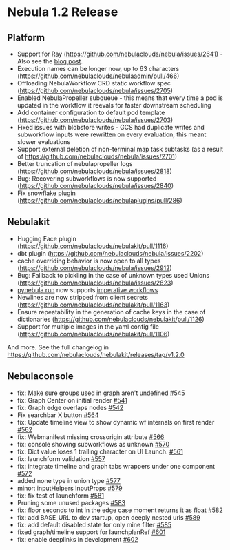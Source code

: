 # Nebula 1.2 Release

## Platform
- Support for Ray (https://github.com/nebulaclouds/nebula/issues/2641) - Also see the [blog post](https://blog.nebula.org/ray-and-nebula). 
- Execution names can be longer now, up to 63 characters (https://github.com/nebulaclouds/nebulaadmin/pull/466)
- Offloading NebulaWorkflow CRD static workflow spec (https://github.com/nebulaclouds/nebula/issues/2705)
- Enabled NebulaPropeller subqueue - this means that every time a pod is updated in the workflow it reevals for faster downstream scheduling
- Add container configuration to default pod template (https://github.com/nebulaclouds/nebula/issues/2703)
- Fixed issues with blobstore writes - GCS had duplicate writes and subworkflow inputs were rewritten on every evaluation, this meant slower evaluations
- Support external deletion of non-terminal map task subtasks (as a result of https://github.com/nebulaclouds/nebula/issues/2701)
- Better truncation of nebulapropeller logs (https://github.com/nebulaclouds/nebula/issues/2818)
- Bug: Recovering subworkflows is now supported (https://github.com/nebulaclouds/nebula/issues/2840)
- Fix snowflake plugin (https://github.com/nebulaclouds/nebulaplugins/pull/286)


## Nebulakit
- Hugging Face plugin (https://github.com/nebulaclouds/nebulakit/pull/1116)
- dbt plugin (https://github.com/nebulaclouds/nebula/issues/2202)
- cache overriding behavior is now open to all types (https://github.com/nebulaclouds/nebula/issues/2912)
- Bug: Fallback to pickling in the case of unknown types used Unions (https://github.com/nebulaclouds/nebula/issues/2823)
- [pynebula run](https://docs.nebula.org/projects/nebulakit/en/latest/design/clis.html#pynebula-run) now supports [imperative workflows](https://docs.nebula.org/projects/cookbook/en/latest/auto/core/nebula_basics/imperative_wf_style.html#sphx-glr-auto-core-nebula-basics-imperative-wf-style-py)
- Newlines are now stripped from client secrets (https://github.com/nebulaclouds/nebulakit/pull/1163)
- Ensure repeatability in the generation of cache keys in the case of dictionaries (https://github.com/nebulaclouds/nebulakit/pull/1126) 
- Support for multiple images in the yaml config file (https://github.com/nebulaclouds/nebulakit/pull/1106)

And more. See the full changelog in https://github.com/nebulaclouds/nebulakit/releases/tag/v1.2.0


## Nebulaconsole
- fix: Make sure groups used in graph aren't undefined [#545](https://github.com/nebulaclouds/nebulaconsole/pull/545)
- fix: Graph Center on initial render [#541](https://github.com/nebulaclouds/nebulaconsole/pull/541)
- fix: Graph edge overlaps nodes [#542](https://github.com/nebulaclouds/nebulaconsole/pull/542) 
- Fix searchbar X button [#564](https://github.com/nebulaclouds/nebulaconsole/pull/564)
- fix: Update timeline view to show dynamic wf internals on first render [#562](https://github.com/nebulaclouds/nebulaconsole/pull/562)
- fix: Webmanifest missing crossorigin attribute [#566](https://github.com/nebulaclouds/nebulaconsole/pull/566)
- fix: console showing subworkflows as unknown [#570](https://github.com/nebulaclouds/nebulaconsole/pull/570)
- fix: Dict value loses 1 trailing character on UI Launch. [#561](https://github.com/nebulaclouds/nebulaconsole/pull/561)
- fix: launchform validation [#557](https://github.com/nebulaclouds/nebulaconsole/pull/557)
- fix: integrate timeline and graph tabs wrappers under one component [#572](https://github.com/nebulaclouds/nebulaconsole/pull/572)
- added none type in union type [#577](https://github.com/nebulaclouds/nebulaconsole/pull/577)
- minor: inputHelpers InputProps [#579](https://github.com/nebulaclouds/nebulaconsole/pull/579)
- fix: fix test of launchform [#581](https://github.com/nebulaclouds/nebulaconsole/pull/581)
- Pruning some unused packages [#583](https://github.com/nebulaclouds/nebulaconsole/pull/583)
- fix: floor seconds to int in the edge case moment returns it as float [#582](https://github.com/nebulaclouds/nebulaconsole/pull/582)
- fix: add BASE_URL to dev startup, open deeply nested urls [#589](https://github.com/nebulaclouds/nebulaconsole/pull/589)
- fix: add default disabled state for only mine filter [#585](https://github.com/nebulaclouds/nebulaconsole/pull/585)
- fixed graph/timeline support for launchplanRef [#601](https://github.com/nebulaclouds/nebulaconsole/pull/601)
- fix: enable deeplinks in development [#602](https://github.com/nebulaclouds/nebulaconsole/pull/602)
